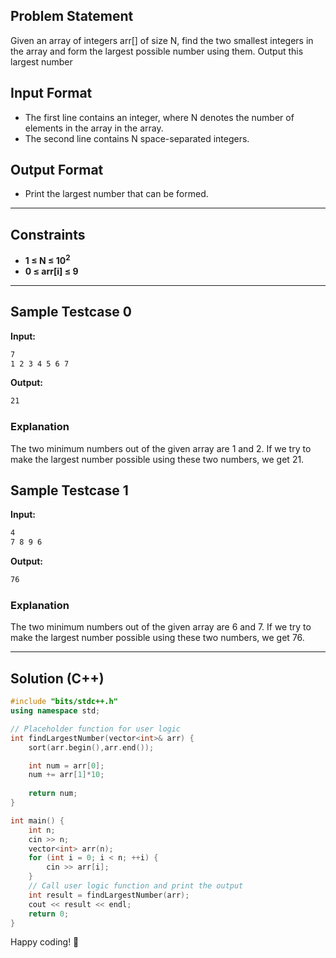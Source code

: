 ## Problem Statement

Given an array of integers arr[] of size N, find the two smallest integers in the array and form the largest possible number using them. Output this largest number

## Input Format

- The first line contains an integer, where N denotes the number of elements in the array in the array.
- The second line contains N space-separated integers.

## Output Format

- Print the largest number that can be formed.

---

## Constraints
- **1 ≤ N ≤ 10<sup>2</sup>**  
- **0 ≤ arr[i] ≤ 9**  
---

## Sample Testcase 0

**Input:**
```bash
7
1 2 3 4 5 6 7
```

**Output:**
```bash
21
```

### Explanation

The two minimum numbers out of the given array are 1 and 2. If we try to make the largest number possible using these two numbers, we get 21.

## Sample Testcase 1

**Input:**
```bash
4
7 8 9 6
```

**Output:**
```bash
76
```

### Explanation

The two minimum numbers out of the given array are 6 and 7. If we try to make the largest number possible using these two numbers, we get 76.

---

## Solution (C++)

```cpp
#include "bits/stdc++.h"
using namespace std;

// Placeholder function for user logic
int findLargestNumber(vector<int>& arr) {
    sort(arr.begin(),arr.end());

    int num = arr[0];
    num += arr[1]*10;
        
    return num; 
}

int main() {
    int n;
    cin >> n;
    vector<int> arr(n);
    for (int i = 0; i < n; ++i) {
        cin >> arr[i];
    }
    // Call user logic function and print the output
    int result = findLargestNumber(arr);
    cout << result << endl;
    return 0;
}
```


Happy coding! 🚀
